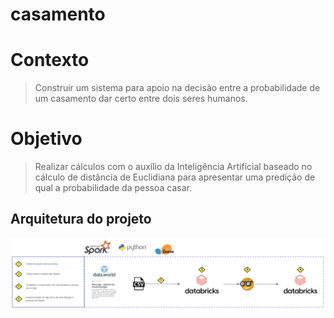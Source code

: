# casamento
# Contexto
> Construir um sistema para apoio na decisão entre a probabilidade de um casamento dar certo entre dois seres humanos.

# Objetivo
> Realizar cálculos com o auxílio da Inteligência Artificial baseado no cálculo de distância de Euclidiana para apresentar uma predição de qual a probabilidade da pessoa casar.

## Arquitetura do projeto
![Arquitetura](arquitetura.png)
